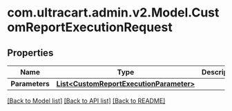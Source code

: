 
# com.ultracart.admin.v2.Model.CustomReportExecutionRequest

## Properties

Name | Type | Description | Notes
------------ | ------------- | ------------- | -------------
**Parameters** | [**List&lt;CustomReportExecutionParameter&gt;**](CustomReportExecutionParameter.md) |  | [optional] 

[[Back to Model list]](../README.md#documentation-for-models)
[[Back to API list]](../README.md#documentation-for-api-endpoints)
[[Back to README]](../README.md)

